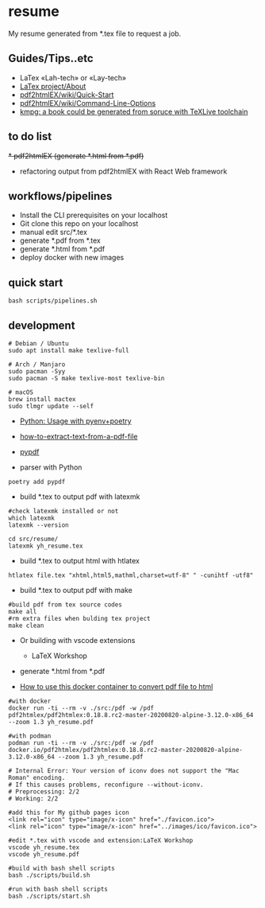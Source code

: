 # resume

My resume generated from *.tex file to request a job.

## Guides/Tips..etc

* LaTex «Lah-tech» or «Lay-tech»
* [LaTex project/About](https://www.latex-project.org/about/)
* [pdf2htmlEX/wiki/Quick-Start](https://github.com/pdf2htmlEX/pdf2htmlEX/wiki/Quick-Start)
* [pdf2htmlEX/wiki/Command-Line-Options](https://github.com/pdf2htmlEX/pdf2htmlEX/wiki/Command-Line-Options)
* [kmpg: a book could be generated from soruce with TeXLive toolchain](https://github.com/sysprog21/lkmpg)

## to do list

~~* pdf2htmlEX (generate *.html from *.pdf)~~
* refactoring output from pdf2htmlEX with React Web framework


## workflows/pipelines

* Install the CLI prerequisites on your localhost
* Git clone this repo on your localhost
* manual edit src/*.tex
* generate *.pdf from *.tex
* generate *.html from *.pdf
* deploy docker with new images

## quick start

```shell
bash scripts/pipelines.sh
```

## development

```shell
# Debian / Ubuntu
sudo apt install make texlive-full

# Arch / Manjaro
sudo pacman -Syy
sudo pacman -S make texlive-most texlive-bin

# macOS
brew install mactex
sudo tlmgr update --self
```

* [Python: Usage with pyenv+poetry](https://github.com/hong539/setup_dev_environment/tree/main/programing_languages/python#usage-with-pyenvpoetry)
* [how-to-extract-text-from-a-pdf-file](https://stackoverflow.com/questions/34837707/how-to-extract-text-from-a-pdf-file)
* [pypdf](https://github.com/py-pdf/pypdf)

* parser with Python

```shell
poetry add pypdf
```

* build *.tex to output pdf with latexmk

```shell
#check latexmk installed or not
which latexmk
latexmk --version

cd src/resume/
latexmk yh_resume.tex
```

* build *.tex to output html with htlatex

```shell
htlatex file.tex "xhtml,html5,mathml,charset=utf-8" " -cunihtf -utf8"
```

* build *.tex to output pdf with make

```shell
#build pdf from tex source codes
make all
#rm extra files when bulding tex project
make clean
```

* Or building with vscode extensions
    * LaTeX Workshop

* generate *.html from *.pdf
* [How to use this docker container to convert pdf file to html](https://github.com/pdf2htmlEX/pdf2htmlEX/wiki/Download-Docker-Image#how-to-use-this-docker-container-to-convert-pdf-file-to-html)

```shell
#with docker
docker run -ti --rm -v ./src:/pdf -w /pdf pdf2htmlex/pdf2htmlex:0.18.8.rc2-master-20200820-alpine-3.12.0-x86_64 --zoom 1.3 yh_resume.pdf

#with podman
podman run -ti --rm -v ./src:/pdf -w /pdf docker.io/pdf2htmlex/pdf2htmlex:0.18.8.rc2-master-20200820-alpine-3.12.0-x86_64 --zoom 1.3 yh_resume.pdf

# Internal Error: Your version of iconv does not support the "Mac Roman" encoding.
# If this causes problems, reconfigure --without-iconv.
# Preprocessing: 2/2
# Working: 2/2

#add this for My github pages icon
<link rel="icon" type="image/x-icon" href="./favicon.ico">
<link rel="icon" type="image/x-icon" href="../images/ico/favicon.ico">

#edit *.tex with vscode and extension:LaTeX Workshop
vscode yh_resume.tex
vscode yh_resume.pdf

#build with bash shell scripts
bash ./scripts/build.sh

#run with bash shell scripts
bash ./scripts/start.sh
```